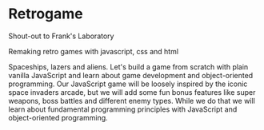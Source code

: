 # Retrogame
Shout-out to Frank's Laboratory

Remaking retro games with javascript, css and html

Spaceships, lazers and aliens. Let's build a game from scratch with plain vanilla JavaScript and learn about game development and object-oriented programming. Our JavaScript game will be loosely inspired by the iconic space invaders arcade, but we will add some fun bonus features like super weapons, boss battles and different enemy types. While we do that we will learn about fundamental programming principles with JavaScript and object-oriented programming. 

  
